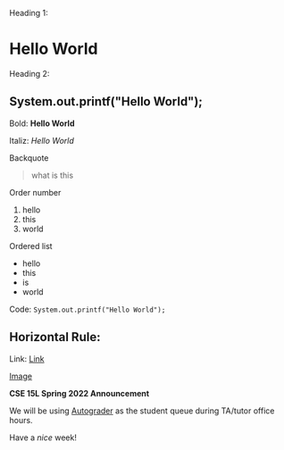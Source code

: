 Heading 1:
# Hello World

Heading 2:
## System.out.printf("Hello World");

Bold:
**Hello World**

Italiz:
*Hello World*

Backquote
> what is this

Order number
1. hello
2. this
3. world

Ordered list
- hello
- this
- is
- world

Code:
`System.out.printf("Hello World");`

Horizontal Rule:
---

Link:
[Link](www.google.com)

[Image](vscode.png)

__CSE 15L Spring 2022 Announcement__

We will be using [Autograder](https://autograder.ucsd.edu) as the student queue during TA/tutor office hours.

Have a _nice_ week!